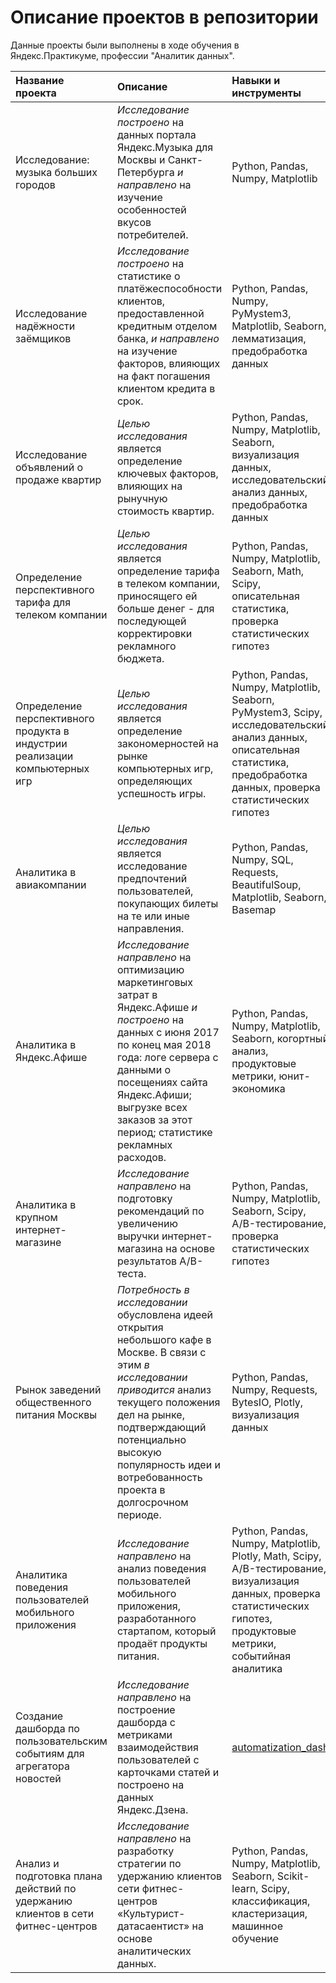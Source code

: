 # Описание проектов в репозитории
Данные проекты были выполнены в ходе обучения в Яндекс.Практикуме, профессии "Аналитик данных".

| Название проекта | Описание |	Навыки и инструменты | Ссылка |
| :--------------- | :------- | :------------------- | :----- |
| Исследование: музыка больших городов | *Исследование построено* на данных портала Яндекс.Музыка для Москвы и Санкт-Петербурга *и направлено* на изучение особенностей вкусов потребителей. | Python, Pandas, Numpy, Matplotlib | [big_cities_music][1] | 
| Исследование надёжности заёмщиков | *Исследование построено* на статистике о платёжеспособности клиентов, предоставленной кредитным отделом банка, *и направлено* на изучение факторов, влияющих на факт погашения клиентом кредита в срок. | Python, Pandas, Numpy, PyMystem3, Matplotlib, Seaborn, лемматизация, предобработка данных | [bank_clients][2] |
| Исследование объявлений о продаже квартир | *Целью исследования* является определение ключевых факторов, влияющих на рынучную стоимость квартир. | Python, Pandas, Numpy, Matplotlib, Seaborn, визуализация данных, исследовательский анализ данных, предобработка данных | [apartments_project][3] |
| Определение перспективного тарифа для телеком компании | *Целью исследования* является определение тарифа в телеком компании, приносящего ей больше денег - для последующей корректировки рекламного бюджета. | Python, Pandas, Numpy, Matplotlib, Seaborn, Math, Scipy, описательная статистика, проверка статистических гипотез | [telekom_project][4] |
| Определение перспективного продукта в индустрии реализации компьютерных игр | *Целью исследования* является определение закономерностей на рынке компьютерных игр, определяющих успешность игры. | Python, Pandas, Numpy, Matplotlib, Seaborn, PyMystem3, Scipy, исследовательский анализ данных, описательная статистика, предобработка данных, проверка статистических гипотез | [games_project][5] |
| Аналитика в авиакомпании | *Целью исследования* является исследование предпочтений пользователей, покупающих билеты на те или иные направления. | Python, Pandas, Numpy, SQL, Requests, BeautifulSoup, Matplotlib, Seaborn, Basemap | [avia_project][6] |
| Аналитика в Яндекс.Афише | *Исследование направлено* на оптимизацию маркетинговых затрат в Яндекс.Афише *и построено* на данных с июня 2017 по конец мая 2018 года: логе сервера с данными о посещениях сайта Яндекс.Афиши; выгрузке всех заказов за этот период; статистике рекламных расходов. | Python, Pandas, Numpy, Matplotlib, Seaborn, когортный анализ, продуктовые метрики, юнит-экономика | [marketing_project][7] |
| Аналитика в крупном интернет-магазине | *Исследование направлено* на подготовку рекомендаций по увеличению выручки интернет-магазина на основе результатов A/B-теста. | Python, Pandas, Numpy, Matplotlib, Seaborn, Scipy, A/B-тестирование, проверка статистических гипотез | [ecommerce_project][8] |
| Рынок заведений общественного питания Москвы | *Потребность в исследовании* обусловлена идеей открытия небольшого кафе в Москве. В связи с этим *в исследовании приводится* анализ текущего положения дел на рынке, подтверждающий потенциально высокую популярность идеи и вотребованность проекта в долгосрочном периоде. | Python, Pandas, Numpy, Requests, BytesIO, Plotly, визуализация данных | [open_restaurant][9] |
| Аналитика поведения пользователей мобильного приложения | *Исследование направлено* на анализ поведения пользователей мобильного приложения, разработанного стартапом, который продаёт продукты питания. | Python, Pandas, Numpy, Matplotlib, Plotly, Math, Scipy, A/B-тестирование, визуализация данных, проверка статистических гипотез, продуктовые метрики, событийная аналитика | [mobile_app][10] |
| Создание дашборда по пользовательским событиям для агрегатора новостей | *Исследование направлено* на построение дашборда с метриками взаимодействия пользователей с карточками статей и построено на данных Яндекс.Дзена. | [automatization_dash][11] |
| Анализ и подготовка плана действий по удержанию клиентов в сети фитнес-центров | *Исследование направлено* на разработку стратегии по удержанию клиентов сети фитнес-центров «Культурист-датасаентист» на основе аналитических данных. | Python, Pandas, Numpy, Matplotlib, Seaborn, Scikit-learn, Scipy, классификация, кластеризация, машинное обучение | [gym_clients][12] |

[1]:https://github.com/tsladkova/Projects_YandexPracticum/blob/music_project/big_cities_music.ipynb
[2]:https://github.com/tsladkova/Projects_YandexPracticum/blob/bank_clients/bank_clients.ipynb
[3]:https://github.com/tsladkova/Projects_YandexPracticum/blob/apartments_project/apartments_project.ipynb
[4]:https://github.com/tsladkova/Projects_YandexPracticum/blob/telekom_project/telekom_project.ipynb
[5]:https://github.com/tsladkova/Projects_YandexPracticum/blob/games_project/games_project.ipynb
[6]:https://github.com/tsladkova/Projects_YandexPracticum/blob/avia_project/avia_project.ipynb
[7]:https://github.com/tsladkova/Projects_YandexPracticum/blob/marketing_project/marketing_project.ipynb
[8]:https://github.com/tsladkova/Projects_YandexPracticum/blob/ecommerce_project/ecommerce_project.ipynb
[9]:https://github.com/tsladkova/Projects_YandexPracticum/blob/open_restaurant/open_restaurant.ipynb
[10]:https://github.com/tsladkova/Projects_YandexPracticum/blob/mobile_app/mobile_app.ipynb
[11]:https://github.com/tsladkova/Projects_YandexPracticum/blob/automatization_dash/automatization_dash.md
[12]:https://github.com/tsladkova/Projects_YandexPracticum/blob/gym_clients/gym_clients.ipynb
